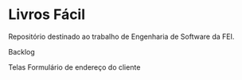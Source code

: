 # Livros Fácil

Repositório destinado ao trabalho de Engenharia de Software da FEI.


Backlog

Telas
  Formulário de endereço do cliente

